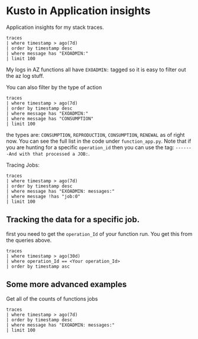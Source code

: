 
# Kusto in Application insights

Application insights for my stack traces. 
```kusto
traces
| where timestamp > ago(7d)
| order by timestamp desc
| where message has "EXOADMIN:"
| limit 100
```
My logs in AZ functions all have `EXOADMIN:` tagged so it is easy to filter out the az log stuff. 


You can also filter by the type of action
```kusto
traces
| where timestamp > ago(7d)
| order by timestamp desc
| where message has "EXOADMIN:"
| where message has "CONSUMPTION"
| limit 100
```
the types are: `CONSUMPTION`, `REPRODUCTION`, `CONSUMPTION`, `RENEWAL` as of right now. You can see the full list in the code under `function_app.py`.
Note that if you are hunting for a specific `operation_id` then you can use the tag: `-------And with that processed a JOB:`.

Tracing Jobs:
```kusto
traces
| where timestamp > ago(7d)
| order by timestamp desc
| where message has "EXOADMIN: messages:"
| where message !has "job:0"
| limit 100
```

## Tracking the data for a specific job. 
first you need to get the `operation_Id` of your function run. You get this from the queries above. 

```
traces
| where timestamp > ago(30d)
| where operation_Id == <Your operation_Id>
| order by timestamp asc
```


## Some more advanced examples
Get all of the counts of functions jobs
```
traces
| where timestamp > ago(7d)
| order by timestamp desc
| where message has "EXOADMIN: messages:"
| limit 100
```

